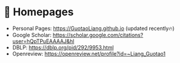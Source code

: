 <!--
 * @Author: Guotao Liang
 * @LastEditors: Guotao Liang
 * @Date: 2025-3-15 23:16:10
 * @LastEditTime: 2025-3-15 23:16:10
 * @Description: 
 * 
-->
# 📎 Homepages
- Personal Pages: https://GuotaoLiang.github.io (updated recently🔥)
- Google Scholar: https://scholar.google.com/citations?user=hQpTPuEAAAAJ&hl
- DBLP: https://dblp.org/pid/292/9953.html
- Openreview: https://openreview.net/profile?id=~Liang_Guotao1
